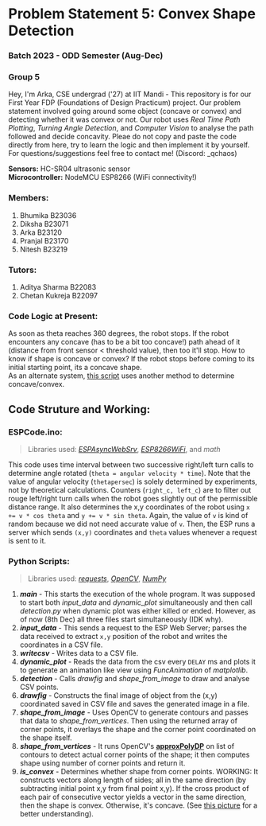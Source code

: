 # Problem Statement 5: Convex Shape Detection
### Batch 2023 - ODD Semester (Aug-Dec)
### Group 5

Hey, I'm Arka, CSE undergrad ('27) at IIT Mandi - This repository is for our First Year FDP (Foundations of Design Practicum) project. Our problem statement involved going around some object (concave or convex) and detecting whether it was convex or not. Our robot uses *Real Time Path Plotting*, *Turning Angle Detection*, and *Computer Vision* to analyse the path followed and decide concavity. Pleae do not copy and paste the code directly from here, try to learn the logic and then implement it by yourself. For questions/suggestions feel free to contact me! (Discord: _qchaos)  

**Sensors:** HC-SR04 ultrasonic sensor  
**Microcontroller:** NodeMCU ESP8266 (WiFi connectivity!)  

### Members:
1. Bhumika B23036
2. Diksha B23071
3. Arka B23120
4. Pranjal B23170
5. Nitesh B23219

### Tutors:
1. Aditya Sharma B22083
2. Chetan Kukreja B22097

### Code Logic at Present:
As soon as theta reaches 360 degrees, the robot stops. If the robot encounters any concave (has to be a bit too concave!) path ahead of it (distance from front sensor < threshold value), then too it'll stop. How to know if shape is concave or convex? If the robot stops before coming to its initial starting point, its a concave shape.  
As an alternate system, [this script](./scripts/is_convex.py) uses another method to determine concave/convex.  

## Code Struture and Working:

### ESPCode.ino:
> Libraries used: *[ESPAsyncWebSrv](https://reference.arduino.cc/reference/en/libraries/espasyncwebsrv/)*, *[ESP8266WiFi](https://arduino-esp8266.readthedocs.io/en/latest/esp8266wifi/readme.html)*, and *math*

This code uses time interval between two successive right/left turn calls to determine angle rotated (`theta = angular velocity * time`). Note that the value of angular velocity (`thetapersec`) is solely determined by experiments, not by theoretical calculations. Counters (`right_c, left_c`) are to filter out rouge left/right turn calls when the robot goes slightly out of the permissible distance range. It also determines the x,y coordinates of the robot using `x += v * cos theta` and `y += v * sin theta`. Again, the value of `v` is kind of random because we did not need accurate value of `v`. Then, the ESP runs a server which sends `(x,y)` coordinates and `theta` values whenever a request is sent to it.

### Python Scripts:
> Libraries used: *[requests](https://docs.python-requests.org/en/latest/user/quickstart/)*, *[OpenCV](https://opencv-python.readthedocs.io/_/downloads/en/latest/pdf/)*, *[NumPy](https://numpy.org/doc/)*

1. ***main*** - This starts the execution of the whole program. It was supposed to start both *input_data* and *dynamic_plot* simultaneously and then call *detection.py* when dynamic plot was either killed or ended. However, as of now (8th Dec) all three files start simultaneously (IDK why).
2. ***input_data*** - This sends a request to the ESP Web Server; parses the data received to extract `x,y` position of the robot and writes the coordinates in a CSV file.
3. ***writecsv*** - Writes data to a CSV file.
4. ***dynamic_plot*** - Reads the data from the csv every `DELAY` ms and plots it to generate an animation like view using *FuncAnimation* of *matplotlib*.
5. ***detection*** - Calls *drawfig* and *shape_from_image* to draw and analyse CSV points.
6. ***drawfig*** - Constructs the final image of object from the (x,y) coordinated saved in CSV file and saves the generated image in a file.
7. ***shape_from_image*** - Uses OpenCV to generate contours and passes that data to *shape_from_vertices*. Then using the returned array of corner points, it overlays the shape and the corner point coordinated on the shape itself.
8. ***shape_from_vertices*** - It runs OpenCV's **[approxPolyDP](https://docs.opencv.org/4.x/dd/d49/tutorial_py_contour_features.html)** on list of contours to detect actual corner points of the shape; it then computes shape using number of corner points and return it.
9. ***is_convex*** - Determines whether shape from corner points. WORKING: It constructs vectors along length of sides; all in the same direction (by subtracting initial point x,y from final point x,y). If the cross product of each pair of consecutive vector yields a vector in the same direction, then the shape is convex. Otherwise, it's concave. (See [this picture](convexLogic.png) for a better understanding).
